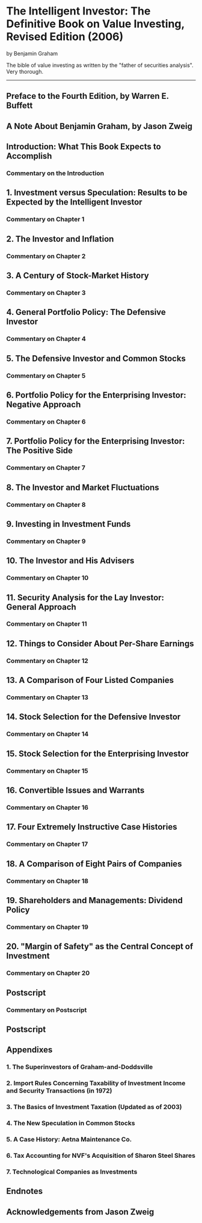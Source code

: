 # The Intelligent Investor: The Definitive Book on Value Investing, Revised Edition (2006)

by Benjamin Graham

The bible of value investing as written by the "father of securities analysis".  Very thorough.

---

## Preface to the Fourth Edition, by Warren E. Buffett
## A Note About Benjamin Graham, by Jason Zweig
## Introduction: What This Book Expects to Accomplish
### Commentary on the Introduction
## 1. Investment versus Speculation: Results to be Expected by the Intelligent Investor
### Commentary on Chapter 1
## 2. The Investor and Inflation
### Commentary on Chapter 2
## 3. A Century of Stock-Market History
### Commentary on Chapter 3
## 4. General Portfolio Policy: The Defensive Investor
### Commentary on Chapter 4
## 5. The Defensive Investor and Common Stocks
### Commentary on Chapter 5
## 6. Portfolio Policy for the Enterprising Investor: Negative Approach
### Commentary on Chapter 6
## 7. Portfolio Policy for the Enterprising Investor: The Positive Side
### Commentary on Chapter 7
## 8. The Investor and Market Fluctuations
### Commentary on Chapter 8
## 9. Investing in Investment Funds
### Commentary on Chapter 9
## 10. The Investor and His Advisers
### Commentary on Chapter 10
## 11. Security Analysis for the Lay Investor: General Approach
### Commentary on Chapter 11
## 12. Things to Consider About Per-Share Earnings
### Commentary on Chapter 12
## 13. A Comparison of Four Listed Companies
### Commentary on Chapter 13
## 14. Stock Selection for the Defensive Investor
### Commentary on Chapter 14
## 15. Stock Selection for the Enterprising Investor
### Commentary on Chapter 15
## 16. Convertible Issues and Warrants
### Commentary on Chapter 16
## 17. Four Extremely Instructive Case Histories
### Commentary on Chapter 17
## 18. A Comparison of Eight Pairs of Companies
### Commentary on Chapter 18
## 19. Shareholders and Managements: Dividend Policy
### Commentary on Chapter 19
## 20. "Margin of Safety" as the Central Concept of Investment
### Commentary on Chapter 20
## Postscript
### Commentary on Postscript
## Postscript
## Appendixes
### 1. The Superinvestors of Graham-and-Doddsville
### 2. Import Rules Concerning Taxability of Investment Income and Security Transactions (in 1972)
### 3. The Basics of Investment Taxation (Updated as of 2003)
### 4. The New Speculation in Common Stocks
### 5. A Case History: Aetna Maintenance Co.
### 6. Tax Accounting for NVF's Acquisition of Sharon Steel Shares
### 7. Technological Companies as Investments
## Endnotes
## Acknowledgements from Jason Zweig
